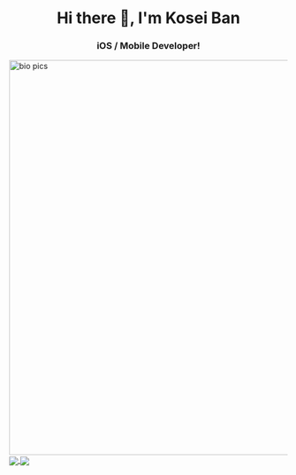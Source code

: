 <h1 align="center">Hi there 👋, I'm Kosei Ban</h1>
<h3 align="center">iOS / Mobile Developer!</h3>


<img width="713" alt="bio pics" src="https://user-images.githubusercontent.com/64409793/159379016-d4c8b764-4c84-403b-99dd-7262d06b1731.png">

<a href="https://github.com/anuraghazra/github-readme-stats">
  <img align="center" src="https://github-readme-stats.vercel.app/api?username=Kosei-b&theme=merko" />
</a>
<a href="https://github.com/anuraghazra/convoychat">
  <img align="center" src="https://github-readme-stats.vercel.app/api/pin/?username=anuraghazra&repo=convoychat" />
</a>
